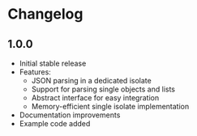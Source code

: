 # Changelog

## 1.0.0

* Initial stable release
* Features:
  * JSON parsing in a dedicated isolate
  * Support for parsing single objects and lists
  * Abstract interface for easy integration
  * Memory-efficient single isolate implementation
* Documentation improvements
* Example code added
